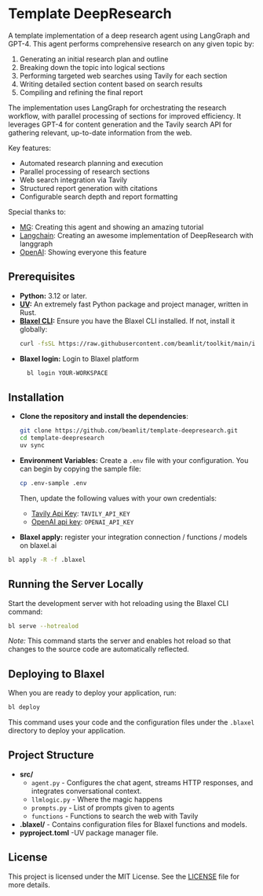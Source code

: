 # Template DeepResearch

A template implementation of a deep research agent using LangGraph and GPT-4. This agent performs comprehensive research on any given topic by:

1. Generating an initial research plan and outline
2. Breaking down the topic into logical sections
3. Performing targeted web searches using Tavily for each section
4. Writing detailed section content based on search results
5. Compiling and refining the final report

The implementation uses LangGraph for orchestrating the research workflow, with parallel processing of sections for improved efficiency. It leverages GPT-4 for content generation and the Tavily search API for gathering relevant, up-to-date information from the web.

Key features:

- Automated research planning and execution
- Parallel processing of research sections
- Web search integration via Tavily
- Structured report generation with citations
- Configurable search depth and report formatting

Special thanks to:

- [MG](https://www.analyticsvidhya.com/blog/2025/02/build-your-own-deep-research-agent): Creating this agent and showing an amazing tutorial
- [Langchain](https://github.com/langchain-ai/open_deep_research/tree/main): Creating an awesome implementation of DeepResearch with langgraph
- [OpenAI](https://openai.com/index/introducing-deep-research/): Showing everyone this feature

## Prerequisites

- **Python:** 3.12 or later.
- **[UV](https://github.com/astral-sh/uv):** An extremely fast Python package and project manager, written in Rust.
- **[Blaxel CLI](https://docs.blaxel.ai/Get-started):** Ensure you have the Blaxel CLI installed. If not, install it globally:
  ```bash
  curl -fsSL https://raw.githubusercontent.com/beamlit/toolkit/main/install.sh | BINDIR=$HOME/.local/bin sh
  ```
- **Blaxel login:** Login to Blaxel platform
  ```bash
    bl login YOUR-WORKSPACE
  ```

## Installation

- **Clone the repository and install the dependencies**:

  ```bash
  git clone https://github.com/beamlit/template-deepresearch.git
  cd template-deepresearch
  uv sync
  ```

- **Environment Variables:** Create a `.env` file with your configuration. You can begin by copying the sample file:

  ```bash
  cp .env-sample .env
  ```

  Then, update the following values with your own credentials:

  - [Tavily Api Key](https://app.tavily.com/home): `TAVILY_API_KEY`
  - [OpenAI api key](https://platform.openai.com/api-keys): `OPENAI_API_KEY`

- **Blaxel apply:** register your integration connection / functions / models on blaxel.ai

```bash
bl apply -R -f .blaxel
```

## Running the Server Locally

Start the development server with hot reloading using the Blaxel CLI command:

```bash
bl serve --hotrealod
```

_Note:_ This command starts the server and enables hot reload so that changes to the source code are automatically reflected.

## Deploying to Blaxel

When you are ready to deploy your application, run:

```bash
bl deploy
```

This command uses your code and the configuration files under the `.blaxel` directory to deploy your application.

## Project Structure

- **src/**
  - `agent.py` - Configures the chat agent, streams HTTP responses, and integrates conversational context.
  - `llmlogic.py` - Where the magic happens
  - `prompts.py` - List of prompts given to agents
  - `functions` - Functions to search the web with Tavily
- **.blaxel/** - Contains configuration files for Blaxel functions and models.
- **pyproject.toml** -UV package manager file.

## License

This project is licensed under the MIT License. See the [LICENSE](LICENSE) file for more details.
